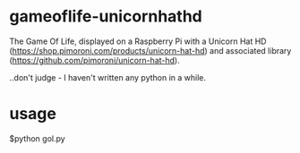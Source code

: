 # gameoflife-unicornhathd
The Game Of Life, displayed on a Raspberry Pi with a Unicorn Hat HD (https://shop.pimoroni.com/products/unicorn-hat-hd) and associated library (https://github.com/pimoroni/unicorn-hat-hd).

..don't judge - I haven't written any python in a while. 

# usage
$python gol.py





